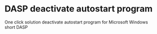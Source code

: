 # DASP deactivate autostart program
One click solution deactivate autostart program for Microsoft Windows short DASP
